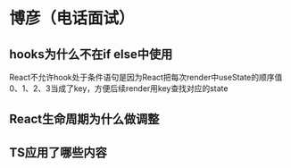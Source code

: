 # 博彦（电话面试）

## hooks为什么不在if else中使用
React不允许hook处于条件语句是因为React把每次render中useState的顺序值0、1、2、3当成了key，方便后续render用key查找对应的state

## React生命周期为什么做调整

## TS应用了哪些内容